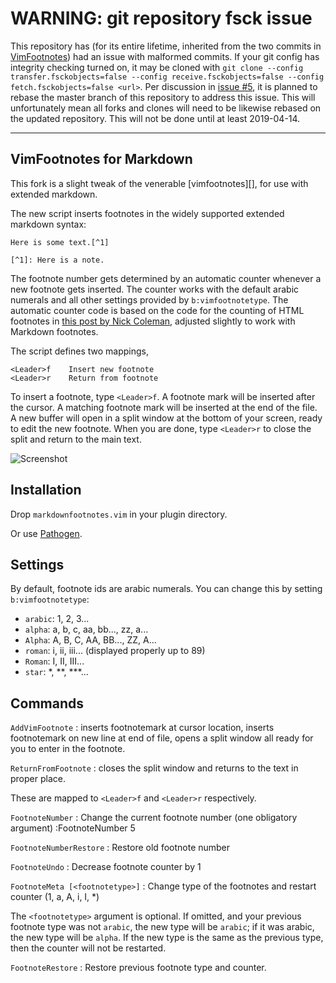 # WARNING: git repository fsck issue 

This repository has (for its entire lifetime, inherited from the two commits in [VimFootnotes](https://github.com/vim-scripts/VimFootnotes)) had an issue with malformed commits. If your git config has integrity checking turned on, it may be cloned with `git clone --config transfer.fsckobjects=false --config receive.fsckobjects=false --config fetch.fsckobjects=false <url>`. Per discussion in [issue #5](https://github.com/vim-pandoc/vim-markdownfootnotes/issues/5), it is planned to rebase the master branch of this repository to address this issue. This will unfortunately mean all forks and clones will need to be likewise rebased on the updated repository. This will not be done until at least 2019-04-14.

----

## VimFootnotes for Markdown

This fork is a slight tweak of the venerable [vimfootnotes][], for use
with extended markdown.

The new script inserts footnotes in the widely supported extended markdown
syntax:

~~~
Here is some text.[^1]

[^1]: Here is a note.
~~~

The footnote number gets determined by an automatic counter whenever a new
footnote gets inserted. The counter works with the default arabic numerals
and all other settings provided by `b:vimfootnotetype`. The automatic counter
code is based on the code for the counting of HTML footnotes in [this post by
Nick Coleman][3], adjusted slightly to work with Markdown footnotes.

The script defines two mappings, 

~~~
<Leader>f    Insert new footnote 
<Leader>r    Return from footnote
~~~

To insert a footnote, type `<Leader>f`. A footnote mark will be inserted
after the cursor. A matching footnote mark will be inserted at the end
of the file. A new buffer will open in a split window at the bottom of
your screen, ready to edit the new footnote. When you are done, type
`<Leader>r` to close the split and return to the main text.

![Screenshot][5]

## Installation

Drop `markdownfootnotes.vim` in your plugin directory. 

Or use [Pathogen][6].

## Settings

By default, footnote ids are arabic numerals. You can change this by
setting `b:vimfootnotetype`:

+	`arabic`: 1, 2, 3...
+	`alpha`:  a, b, c, aa, bb..., zz, a...
+   `Alpha`:  A, B, C, AA, BB..., ZZ, A...
+   `roman`:  i, ii, iii... (displayed properly up to 89)
+   `Roman`:  I, II, III... 
+   `star`:   \*, \*\*, \*\*\*...	

## Commands

`AddVimFootnote`
 :  inserts footnotemark at cursor location, inserts footnotemark on new 
    line at end of file, opens a split window all ready for you to enter in
    the footnote.

`ReturnFromFootnote`
 :  closes the split window and returns to the text in proper place. 

These are mapped to `<Leader>f` and `<Leader>r` respectively.

`FootnoteNumber`
 :  Change the current footnote number (one obligatory argument)
    :FootnoteNumber 5	

`FootnoteNumberRestore`
 :  Restore old footnote number  

`FootnoteUndo`
 :  Decrease footnote counter by 1

`FootnoteMeta [<footnotetype>]`
 :  Change type of the footnotes and restart counter (1, a, A, i, I, *)
 
The `<footnotetype>` argument is optional. If omitted, and your previous
footnote type was not `arabic`, the new type will be `arabic`; if it was
arabic, the new type will be `alpha`. If the new type is the same as the
previous type, then the counter will not be restarted.


`FootnoteRestore`
  : Restore previous footnote type and counter.


[1]: https://github.com/vim-pandoc/vim-markdownfootnotes/
[2]: http://www.vim.org/scripts/script.php?script_id=431
[3]: http://www.nickcoleman.org/blog/index.cgi?post=footnotevim%21201102211201%21programming
[5]: https://raw.github.com/vim-pandoc/vim-markdownfootnotes/master/footnotes.png
[6]: https://github.com/tpope/vim-pathogen
